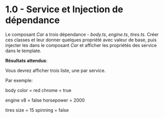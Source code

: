 # 1.0 - Service et Injection de dépendance

Le composant *Car* a trois dépendance - *body.ts*, *engine.ts*, *tires.ts*.
Créer ces classes et leur donner quelques propriété avec valeur de base, puis injecter les dans le composant *Car* et afficher les propriétés des service dans le template.

**Résultats attendus**:

Vous devrez afficher trois liste, une par service.

Par exemple:

body
color = red
chrome = true

engine
v8 = false
horsepower = 2000

tires
size = 15
spinning = false